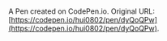# 

A Pen created on CodePen.io. Original URL: [https://codepen.io/hui0802/pen/dyQoQPw](https://codepen.io/hui0802/pen/dyQoQPw).

